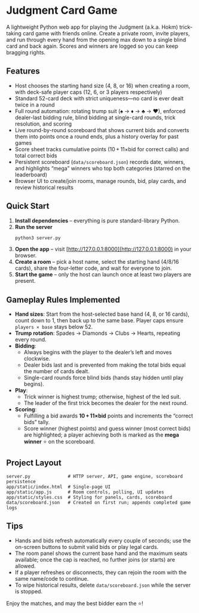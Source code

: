 # Judgment Card Game

A lightweight Python web app for playing the Judgment (a.k.a. Hokm) trick-taking card game with friends online. Create a private room, invite players, and run through every hand from the opening max down to a single blind card and back again. Scores and winners are logged so you can keep bragging rights.

## Features

- Host chooses the starting hand size (4, 8, or 16) when creating a room, with deck-safe player caps (12, 6, or 3 players respectively)
- Standard 52-card deck with strict uniqueness—no card is ever dealt twice in a round
- Full round automation: rotating trump suit (♠ → ♦ → ♣ → ♥), enforced dealer-last bidding rule, blind bidding at single-card rounds, trick resolution, and scoring
- Live round-by-round scoreboard that shows current bids and converts them into points once a round ends, plus a history overlay for past games
- Score sheet tracks cumulative points (10 + 11×bid for correct calls) and total correct bids
- Persistent scoreboard (`data/scoreboard.json`) records date, winners, and highlights “mega” winners who top both categories (starred on the leaderboard)
- Browser UI to create/join rooms, manage rounds, bid, play cards, and review historical results

## Quick Start

1. **Install dependencies** – everything is pure standard-library Python.
2. **Run the server**
   ```bash
   python3 server.py
   ```
3. **Open the app** – visit [http://127.0.0.1:8000](http://127.0.0.1:8000) in your browser.
4. **Create a room** – pick a host name, select the starting hand (4/8/16 cards), share the four-letter code, and wait for everyone to join.
5. **Start the game** – only the host can launch once at least two players are present.

## Gameplay Rules Implemented

- **Hand sizes**: Start from the host-selected base hand (4, 8, or 16 cards), count down to 1, then back up to the same base. Player caps ensure `players × base` stays below 52.
- **Trump rotation**: Spades → Diamonds → Clubs → Hearts, repeating every round.
- **Bidding**:
  - Always begins with the player to the dealer’s left and moves clockwise.
  - Dealer bids last and is prevented from making the total bids equal the number of cards dealt.
  - Single-card rounds force blind bids (hands stay hidden until play begins).
- **Play**:
  - Trick winner is highest trump; otherwise, highest of the led suit.
  - The leader of the first trick becomes the dealer for the next round.
- **Scoring**:
  - Fulfilling a bid awards **10 + 11×bid** points and increments the “correct bids” tally.
  - Score winner (highest points) and guess winner (most correct bids) are highlighted; a player achieving both is marked as the **mega winner** ⭐ on the scoreboard.

## Project Layout

```
server.py              # HTTP server, API, game engine, scoreboard persistence
app/static/index.html  # Single-page UI
app/static/app.js      # Room controls, polling, UI updates
app/static/styles.css  # Styling for panels, cards, scoreboard
data/scoreboard.json   # Created on first run; appends completed game logs
```

## Tips

- Hands and bids refresh automatically every couple of seconds; use the on-screen buttons to submit valid bids or play legal cards.
- The room panel shows the current base hand and the maximum seats available; once the cap is reached, no further joins (or starts) are allowed.
- If a player refreshes or disconnects, they can rejoin the room with the same name/code to continue.
- To wipe historical results, delete `data/scoreboard.json` while the server is stopped.

Enjoy the matches, and may the best bidder earn the ⭐! 
